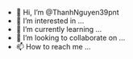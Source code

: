 - 👋 Hi, I’m @ThanhNguyen39pnt
- 👀 I’m interested in ...
- 🌱 I’m currently learning ...
- 💞️ I’m looking to collaborate on ...
- 📫 How to reach me ...

<!---
ThanhNguyen39pnt/ThanhNguyen39pnt is a ✨ special ✨ repository because its `README.md` (this file) appears on your GitHub profile.
You can click the Preview link to take a look at your changes.
--->
